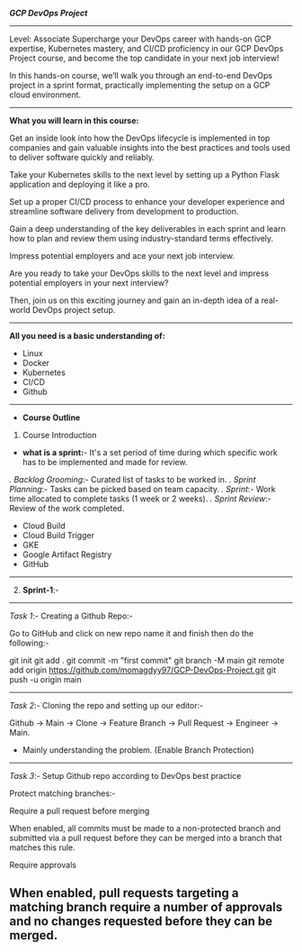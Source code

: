 ***GCP DevOps Project***

----------------------------------------------------------------------------------------------------------------------------------------------------------------------------

Level: Associate
Supercharge your DevOps career with hands-on GCP expertise, Kubernetes mastery, and CI/CD proficiency in our GCP DevOps Project course, and become the top candidate in your next job interview!

In this hands-on course, we’ll walk you through an end-to-end DevOps project in a sprint format, practically implementing the setup on a GCP cloud environment. 

----------------------------------------------------------------------------------------------------------------------------------------------------------------------------


**What you will learn in this course:**

Get an inside look into how the DevOps lifecycle is implemented in top companies and gain valuable insights into the best practices and tools used to deliver software quickly and reliably.

Take your Kubernetes skills to the next level by setting up a Python Flask application and deploying it like a pro.

Set up a proper CI/CD process to enhance your developer experience and streamline software delivery from development to production.

Gain a deep understanding of the key deliverables in each sprint and learn how to plan and review them using industry-standard terms effectively.

Impress potential employers and ace your next job interview.

Are you ready to take your DevOps skills to the next level and impress potential employers in your next interview? 

Then, join us on this exciting journey and gain an in-depth idea of a real-world DevOps project setup. 

----------------------------------------------------------------------------------------------------------------------------------------------------------------------------

**All you need is a basic understanding of:**

- Linux
- Docker
- Kubernetes
- CI/CD
- Github

----------------------------------------------------------------------------------------------------------------------------------------------------------------------------

- **Course Outline**

1. Course Introduction

- **what is a sprint:**- It's a set period of time during which specific work has to be implemented and made for review.

*. Backlog Grooming*:- Curated list of tasks to be worked in.
*. Sprint Planning*:- Tasks can be picked based on team capacity.
*. Sprint*:- Work time allocated to complete tasks (1 week or 2 weeks). 
*. Sprint Review*:- Review of the work completed. 

- Cloud Build
- Cloud Build Trigger
- GKE
- Google Artifact Registry 
- GitHub

--------------------------------------------------------------------------------

2. **Sprint-1**:-
--------------------------------------------------------------------------------

*Task 1*:- Creating a Github Repo:-

Go to GitHub and click on new repo name it and finish then do the following:-

git init
git add .
git commit -m "first commit"
git branch -M main
git remote add origin https://github.com/momagdyy97/GCP-DevOps-Project.git
git push -u origin main

--------------------------------------------------------------------------------

*Task 2*:- Cloning the repo and setting up our editor:-

Github -> Main -> Clone -> Feature Branch -> Pull Request -> Engineer -> Main.

- Mainly understanding the problem. (Enable Branch Protection)

--------------------------------------------------------------------------------

*Task 3*:- Setup Github repo according to DevOps best practice

Protect matching branches:-

Require a pull request before merging

When enabled, all commits must be made to a non-protected branch and submitted via a pull request before they can be merged into a branch that matches this rule.

Require approvals

When enabled, pull requests targeting a matching branch require a number of approvals and no changes requested before they can be merged.
--------------------------------------------------------------------------------